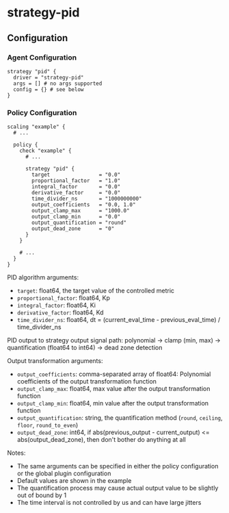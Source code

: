 # strategy-pid

## Configuration

### Agent Configuration

```hcl
strategy "pid" {
  driver = "strategy-pid"
  args = [] # no args supported
  config = {} # see below
}
```

### Policy Configuration

```hcl
scaling "example" {
  # ...

  policy {
    check "example" {
      # ...

      strategy "pid" {
        target                = "0.0"
        proportional_factor   = "1.0"
        integral_factor       = "0.0"
        derivative_factor     = "0.0"
        time_divider_ns       = "1000000000"
        output_coefficients   = "0.0, 1.0"
        output_clamp_max      = "1000.0"
        output_clamp_min      = "0.0"
        output_quantification = "round"
        output_dead_zone      = "0"
      }
    }

    # ...
  }
}
```

PID algorithm arguments:

- `target`: float64, the target value of the controlled metric
- `proportional_factor`: float64, Kp
- `integral_factor`: float64, Ki
- `derivative_factor`: float64, Kd
- `time_divider_ns`: float64, dt = (current_eval_time - previous_eval_time) / time_divider_ns

PID output to strategy output signal path: polynomial -> clamp (min, max) -> quantification (float64 to int64) -> dead zone detection

Output transformation arguments:
- `output_coefficients`: comma-separated array of float64: Polynomial coefficients of the output transformation function
- `output_clamp_max`: float64, max value after the output transformation function
- `output_clamp_min`: float64, min value after the output transformation function
- `output_quantification`: string, the quantification method (`round`, `ceiling`, `floor`, `round_to_even`)
- `output_dead_zone`: int64, if abs(previous_output - current_output) <= abs(output_dead_zone), then don't bother do anything at all

Notes:
- The same arguments can be specified in either the policy configuration or the global plugin configuration
- Default values are shown in the example
- The quantification process may cause actual output value to be slightly out of bound by 1
- The time interval is not controlled by us and can have large jitters
